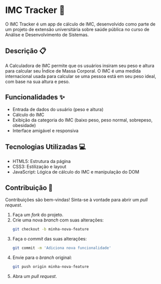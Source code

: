 # IMC Tracker 💪

O IMC Tracker é um app de cálculo de IMC, desenvolvido como parte de um projeto de extensão universitária sobre saúde pública no curso de Análise e Desenvolvimento de Sistemas.

## Descrição 📋

A Calculadora de IMC permite que os usuários insiram seu peso e altura para calcular seu Índice de Massa Corporal. O IMC é uma medida internacional usada para calcular se uma pessoa está em seu peso ideal, com base na sua altura e peso.

## Funcionalidades ✨

- Entrada de dados do usuário (peso e altura)
- Cálculo do IMC
- Exibição da categoria do IMC (baixo peso, peso normal, sobrepeso, obesidade)
- Interface amigável e responsiva
  
## Tecnologias Utilizadas 💻

- HTML5: Estrutura da página
- CSS3: Estilização e layout
- JavaScript: Lógica de cálculo do IMC e manipulação do DOM

## Contribuição 🤝

Contribuições são bem-vindas! Sinta-se à vontade para abrir um *pull request*.

1. Faça um *fork* do projeto.
2. Crie uma nova *branch* com suas alterações:
    ```bash
    git checkout -b minha-nova-feature
    ```
3. Faça o *commit* das suas alterações:
    ```bash
    git commit -m 'Adiciona nova funcionalidade'
    ```
4. Envie para o *branch* original:
    ```bash
    git push origin minha-nova-feature
    ```
5. Abra um *pull request*.
